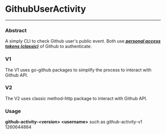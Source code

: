 # GithubUserActivity
---
### Abstract
A simply CLI to check Github user's public event.
Both use ___[personal access tokens (classic)](https://docs.github.com/en/authentication/keeping-your-account-and-data-secure/managing-your-personal-access-tokens)___ of Github to authenticate.

### V1
The V1 uses go-github packages to simplify the process to interact with Github API.

### V2
The V2 uses classic method-http package to interact with Github API.

### Usage
**github-activity-\<version> \<username>**
such as github-activity-v1 1260644864
